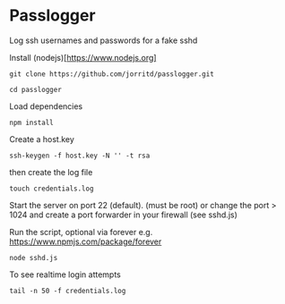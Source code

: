 # Passlogger

Log ssh usernames and passwords for a fake sshd


Install (nodejs)[https://www.nodejs.org]

```
git clone https://github.com/jorritd/passlogger.git
```

```
cd passlogger
```
Load dependencies

```
npm install
```

Create a host.key
```
ssh-keygen -f host.key -N '' -t rsa
```

then create the log file
```
touch credentials.log
```
Start the server on port 22 (default). (must be root)
or change the port > 1024 and create a port forwarder in your firewall (see sshd.js)

Run the script, optional via forever e.g. https://www.npmjs.com/package/forever
```
node sshd.js
```
To see realtime login attempts
```
tail -n 50 -f credentials.log
```


